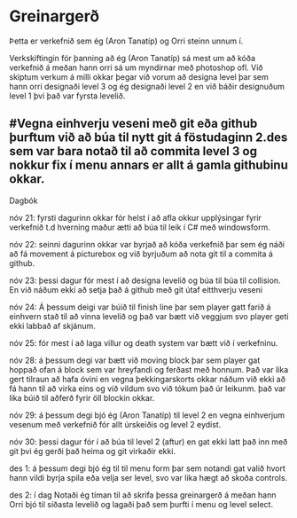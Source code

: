 # Greinargerð

Þetta er verkefnið sem ég (Aron Tanatíp) og Orri steinn unnum í.

Verkskiftingin fór þanning að ég (Aron Tanatíp) sá mest um að kóða verkefnið á meðan hann orri sá um myndirnar með photoshop ofl. Við skiptum verkum á milli okkar þegar við vorum að designa level þar sem hann orri designaði level 3 og ég designaði level 2 en við báðir designuðum level 1 þvi það var fyrsta levelið.

#Vegna einhverju veseni með git eða github þurftum við að búa til nytt git á föstudaginn  2.des sem var bara notað til að commita level 3 og nokkur fix í menu annars er allt á gamla githubinu okkar.
------------------------------------------------------------------------
Dagbók

nóv 21: fyrsti dagurinn okkar fór helst í að afla okkur upplýsingar fyrir verkefnið t.d hverning maður ætti að búa til leik í C# með windowsform.

nóv 22: seinni dagurinn okkar var byrjað að kóða verkefnið þar sem ég náði að fá movement á picturebox og við byrjuðum að nota git til a commita á github.

nóv 23: þessi dagur fór mest í að designa levelið og búa til búa til collision. En við náðum ekki að setja það á github með git útaf eitthverju veseni

nóv 24: Á þessum deigi var búið til finish line þar sem player gatt farið á einhvern stað til að vinna levelið og það var bætt við veggjum svo player geti ekki labbað af skjánum.

nóv 25: fór mest í að laga villur og death system var bætt við í verkefninu.

nóv 28: á þessum degi var bætt við moving block þar sem player gat hoppað ofan á block sem var hreyfandi og ferðast með honnum. Það var lika gert tilraun að hafa óvini en vegna þekkingarskorts okkar náðum við ekki að fá hann til að virka eins og við vildum svo við tókum það úr leikunm. það var lika búið til aðferð fyrir öll blockin okkar.

nóv 29: á þessum degi bjó ég (Aron Tanatíp) til level 2 en vegna einhverjum vesenum með verkefnið fór allt úrskeiðis og level 2 eydist.

nóv 30: þessi dagur fór í að búa til level 2 (aftur) en gat ekki latt það inn með git þvi ég gerði það heima og git virkaðir ekki.

des 1: á þessum degi bjó ég til til menu form þar sem notandi gat valið hvort hann vildi byrja spila eða velja ser level, svo var lika hægt að skoða controls.

des 2: í dag Notaði ég tíman til að skrifa þessa greinargerð á meðan hann Orri bjó til síðasta levelið og lagaði það sem þurfti í menu og level select.

